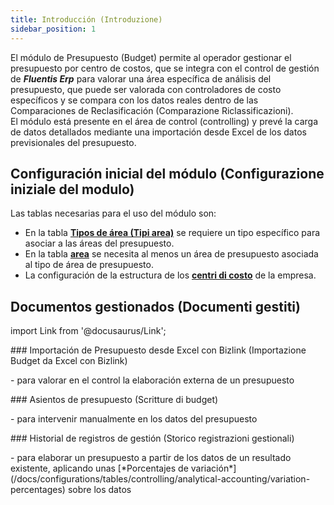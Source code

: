 ```yaml
---
title: Introducción (Introduzione)
sidebar_position: 1
---
```


El módulo de Presupuesto (Budget) permite al operador gestionar el presupuesto por centro de costos, que se integra con el control de gestión de ***Fluentis Erp*** para valorar una área específica de análisis del presupuesto, que puede ser valorada con controladores de costo específicos y se compara con los datos reales dentro de las Comparaciones de Reclasificación (Comparazione Riclassificazioni).  
El módulo está presente en el área de control (controlling) y prevé la carga de datos detallados mediante una importación desde Excel de los datos previsionales del presupuesto.

## Configuración inicial del módulo (Configurazione iniziale del modulo)  
Las tablas necesarias para el uso del módulo son:  
- En la tabla [**Tipos de área (Tipi area)**](/docs/controlling/controlling-parametrization/controlling-specific-settings/area-types-areas) se requiere un tipo específico para asociar a las áreas del presupuesto.  
- En la tabla [**area**](/docs/controlling/controlling-parametrization/controlling-specific-settings/area-types-areas) se necesita al menos un área de presupuesto asociada al tipo de área de presupuesto.  
- La configuración de la estructura de los [**centri di costo**](/docs/controlling/controlling-parametrization/controlling-specific-settings/cost-centers) de la empresa.

## Documentos gestionados (Documenti gestiti)  
import Link from '@docusaurus/Link';

<div className="cardContainer">
    <div className="card">
###     <Link to="/docs/controlling/budget/budget-excel-import">Importación de Presupuesto desde Excel con Bizlink (Importazione Budget da Excel con Bizlink)</Link>
        <p>- para valorar en el control la elaboración externa de un presupuesto</p>
###     <Link to="/docs/controlling/budget/budgeting-records-search" className="bold-link">Asientos de presupuesto (Scritture di budget)</Link>
        <p>- para intervenir manualmente en los datos del presupuesto</p>
###     <Link to="/docs/controlling/controlling-recordings/history/recording-history" className="bold-link">Historial de registros de gestión (Storico registrazioni gestionali)</Link>
        <p>- para elaborar un presupuesto a partir de los datos de un resultado existente, aplicando unas [*Porcentajes de variación*](/docs/configurations/tables/controlling/analytical-accounting/variation-percentages) sobre los datos</p>
    </div>
</div>